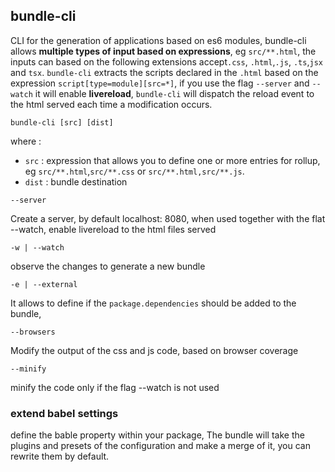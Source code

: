 ## bundle-cli

CLI for the generation of applications based on es6 modules, bundle-cli allows **multiple types of input based on expressions**, eg `src/**.html`, the inputs can based on the following extensions accept`.css`, `.html`,`.js`, `.ts`,`jsx` and `tsx`. `bundle-cli` extracts the scripts declared in the `.html` based on the expression `script[type=module][src=*]`, if you use the flag `--server` and `--watch` it will enable **livereload**, `bundle-cli` will dispatch the reload event to the html served each time a modification occurs.

`bundle-cli [src] [dist]`

where :

- `src` : expression that allows you to define one or more entries for rollup, eg `src/**.html`,`src/**.css` or `src/**.html,src/**.js`.
- `dist` : bundle destination

`--server`

Create a server, by default localhost: 8080, when used together with the flat --watch, enable livereload to the html files served

`-w | --watch`

observe the changes to generate a new bundle

`-e | --external`

It allows to define if the `package.dependencies` should be added to the bundle,

`--browsers`

Modify the output of the css and js code, based on browser coverage

`--minify`

minify the code only if the flag --watch is not used

### extend babel settings

define the bable property within your package, The bundle will take the plugins and presets of the configuration and make a merge of it, you can rewrite them by default.
